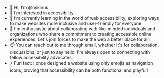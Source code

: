 - 👋 Hi, I’m @mikinus
- 👀 I’m interested in accessibility
- 🌱 I’m currently learning in the world of web accessibility, exploring ways to make websites more inclusive and user-friendly for everyone.
- 💞️ I'm enthusiastic about collaborating with like-minded individuals and organizations who share a commitment to creating accessible online experiences. Let's join forces to make the web a better place for all!
- 📫 You can reach out to me through email, whether it's for collaboration, discussions, or just to say hello. I'm always open to connecting with fellow accessibility advocates.
- ⚡ Fun fact: I once designed a website using only emojis as navigation icons, proving that accessibility can be both functional and playful!

<!---
mikinus/mikinus is a ✨ special ✨ repository because its `README.md` (this file) appears on your GitHub profile.
You can click the Preview link to take a look at your changes.
--->
